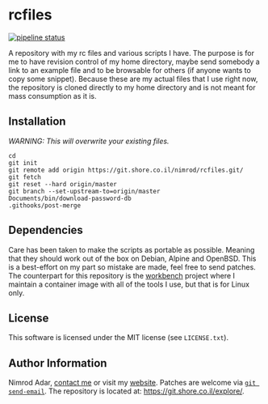 # rcfiles

[![pipeline status](https://git.shore.co.il/nimrod/rcfiles/badges/master/pipeline.svg)](https://git.shore.co.il/nimrod/rcfiles/-/commits/master)

A repository with my rc files and various scripts I have. The purpose is for me
to have revision control of my home directory, maybe send somebody a link to an
example file and to be browsable for others (if anyone wants to copy some
snippet). Because these are my actual files that I use right now, the repository
is cloned directly to my home directory and is not meant for mass consumption as
it is.

## Installation

*WARNING: This will overwrite your existing files.*

```
cd
git init
git remote add origin https://git.shore.co.il/nimrod/rcfiles.git/
git fetch
git reset --hard origin/master
git branch --set-upstream-to=origin/master
Documents/bin/download-password-db
.githooks/post-merge
```

## Dependencies

Care has been taken to make the scripts as portable as possible. Meaning that
they should work out of the box on Debian, Alpine and OpenBSD. This is a
best-effort on my part so mistake are made, feel free to send patches. The
counterpart for this repository is the
[workbench](https://git.shore.co.il/shore/workbench) project where I maintain a
container image with all of the tools I use, but that is for Linux only.

## License

This software is licensed under the MIT license (see `LICENSE.txt`).

## Author Information

Nimrod Adar, [contact me](mailto:nimrod@shore.co.il) or visit my
[website](https://www.shore.co.il/). Patches are welcome via
[`git send-email`](http://git-scm.com/book/en/v2/Git-Commands-Email). The repository
is located at: <https://git.shore.co.il/explore/>.
